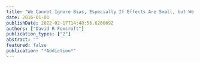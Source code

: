 ```yaml
---
title: "We Cannot Ignore Bias, Especially If Effects Are Small, but We Need Better Methods for Evaluating Prevention Systems"
date: 2016-01-01
publishDate: 2022-02-17T14:48:56.626069Z
authors: ["David R Foxcroft"]
publication_types: ["2"]
abstract: ""
featured: false
publication: "*Addiction*"
---
```


